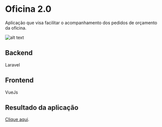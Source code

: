 # Oficina 2.0

Aplicação que visa facilitar o acompanhamento dos pedidos de orçamento da oficina. 


![alt text]('./public/img/preview.git')


## Backend

Laravel 

## Frontend

VueJs


## Resultado da aplicação

[Clique aqui](https://oficina2.azurewebsites.com.br).

